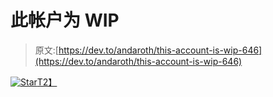 # 此帐户为 WIP

> 原文:[https://dev.to/andaroth/this-account-is-wip-646](https://dev.to/andaroth/this-account-is-wip-646)

[![Star](../Images/9388724125ea6d1c299267425f3197c0.png "Star gif")T2】](https://i.giphy.com/media/3igu66cw33CX6/giphy.gif)